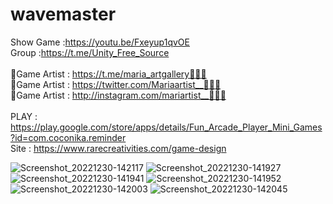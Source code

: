 # wavemaster<br />
Show Game :https://youtu.be/Fxeyup1qvOE<br />
Group :https://t.me/Unity_Free_Source<br /><br />
🎨Game Artist : https://t.me/maria_artgallery👱🏻‍♀️<br />
🎨Game Artist : https://twitter.com/Mariaartist__👱🏻‍♀️<br />
🎨Game Artist : http://instagram.com/mariartist__👱🏻‍♀️<br /><br />
PLAY : https://play.google.com/store/apps/details/Fun_Arcade_Player_Mini_Games?id=com.coconika.reminder<br />
Site : https://www.rarecreativities.com/game-design <br />

![Screenshot_20221230-142117](https://user-images.githubusercontent.com/83016119/210136337-7e7219ff-d2ee-4788-9537-63fb084cf749.png)
![Screenshot_20221230-141927](https://user-images.githubusercontent.com/83016119/210136338-67850581-a10f-47e8-b4fb-e7dc28aed8b7.png)
![Screenshot_20221230-141941](https://user-images.githubusercontent.com/83016119/210136339-1edba595-fa12-4bff-960e-8c008a1da7a3.png)
![Screenshot_20221230-141952](https://user-images.githubusercontent.com/83016119/210136340-f97dd6df-8830-41be-b2bf-f630890866f5.png)
![Screenshot_20221230-142003](https://user-images.githubusercontent.com/83016119/210136341-17ae1be4-870d-4d22-9b03-cfee880c822c.png)
![Screenshot_20221230-142045](https://user-images.githubusercontent.com/83016119/210136342-e8fee279-6f28-41b9-92c3-d4b352bcb907.png)
